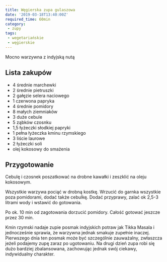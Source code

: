 ```yaml
---
title: Węgierska zupa gulaszowa
date: '2019-03-18T13:40:00Z'
required_time: 60min
category:
 - zupy
tags:
 - wegetariańskie
 - węgierskie
---
```


Mocno warzywna z indyjską nutą

<!---- splitter ---->

## Lista zakupów
- 4 średnie marchewki
- 2 średnie pietruszki
- 2 gałęzie selera naciowego
- 1 czerwona papryka
- 4 średnie pomidory
- 8 małych ziemniaków
- 3 duże cebule
- 5 ząbków czosnku
- 1,5 łyżeczki słodkiej papryki
- 1 pełna łyżeczka kminu rzymskiego
- 3 liście laurowe
- 2 łyżeczki soli
- olej kokosowy do smażenia

<!---- splitter ---->

## Przygotowanie

Cebulę i czosnek poszatkować na drobne kawałki i zeszklić na oleju kokosowym.

Wszystkie warzywa pociąć w drobną kostkę. Wrzucić do garnka wszystkie poza pomidorami, dodać także cebulkę.
Dodać przyprawy, zalać ok 2,5-3 litrami wody i wstawić do gotowania.

Po ok. 10 min od zagotowania dorzucić pomidory.
Całość gotować jeszcze przez 30 min.

Kmin rzymski nadaje zupie posmak indyjskich potraw jak Tikka Masala i jednocześnie sprawia, że warzywna jednak smakuje zupełnie inaczej. Pierwszego dnia ten posmak może być szczególnie zauważalny, zwłaszcza jeżeli podajemy zupę zaraz po ugotowaniu. Na drugi dzień zupa robi się dużo bardziej zbalansowana, zachowując jednak swój ciekawy, indywidualny charakter.
